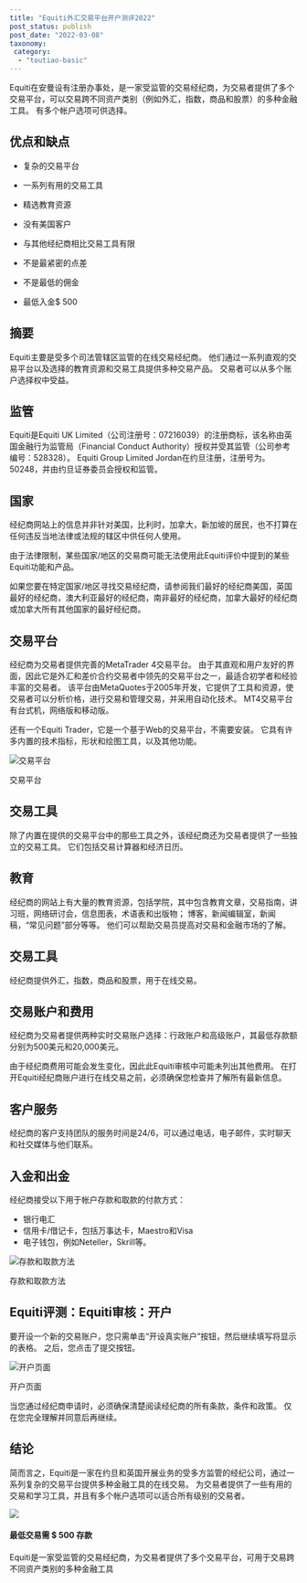 ```yaml
---
title: "Equiti外汇交易平台开户测评2022"
post_status: publish
post_date: "2022-03-08"
taxonomy:
 category: 
  - "toutiao-basic"
---
```


Equiti在安曼设有注册办事处，是一家受监管的交易经纪商，为交易者提供了多个交易平台，可以交易跨不同资产类别（例如外汇，指数，商品和股票）的多种金融工具。 有多个帐户选项可供选择。

## 优点和缺点

- 复杂的交易平台
    
- 一系列有用的交易工具
    
- 精选教育资源
    
- 没有美国客户
    
- 与其他经纪商相比交易工具有限
    
- 不是最紧密的点差
    
- 不是最低的佣金
    
- 最低入金$ 500
    

## 摘要

Equiti主要是受多个司法管辖区监管的在线交易经纪商。 他们通过一系列直观的交易平台以及选择的教育资源和交易工具提供多种交易产品。 交易者可以从多个账户选择权中受益。

## 监管

Equiti是Equiti UK Limited（公司注册号：07216039）的注册商标，该名称由英国金融行为监管局（Financial Conduct Authority）授权并受其监管（公司参考编号：528328）。 Equiti Group Limited Jordan在约旦注册，注册号为。 50248，并由约旦证券委员会授权和监管。

## 国家

经纪商网站上的信息并非针对美国，比利时，加拿大，新加坡的居民，也不打算在任何违反当地法律或法规的辖区中供任何人使用。

由于法律限制，某些国家/地区的交易商可能无法使用此Equiti评价中提到的某些Equiti功能和产品。

如果您要在特定国家/地区寻找交易经纪商，请参阅我们最好的经纪商美国，英国最好的经纪商，澳大利亚最好的经纪商，南非最好的经纪商，加拿大最好的经纪商或加拿大所有其他国家的最好经纪商。

## 交易平台

经纪商为交易者提供完善的MetaTrader 4交易平台。 由于其直观和用户友好的界面，因此它是外汇和差价合约交易者中领先的交易平台之一，最适合初学者和经验丰富的交易者。 该平台由MetaQuotes于2005年开发，它提供了工具和资源，使交易者可以分析价格，进行交易和管理交易，并采用自动化技术。 MT4交易平台有台式机，网络版和移动版。

还有一个Equiti Trader，它是一个基于Web的交易平台，不需要安装。 它具有许多内置的技术指标，形状和绘图工具，以及其他功能。

![交易平台](https://cdn.fendou.la/funstoutiao/2020/11/Equiti-Review-Trading-Platform--1024x463.jpg "交易平台")

交易平台

## 交易工具

除了内置在提供的交易平台中的那些工具之外，该经纪商还为交易者提供了一些独立的交易工具。 它们包括交易计算器和经济日历。

## 教育

经纪商的网站上有大量的教育资源，包括学院，其中包含教育文章，交易指南，讲习班，网络研讨会，信息图表，术语表和出版物； 博客，新闻编辑室，新闻稿，“常见问题”部分等等。 他们可以帮助交易员提高对交易和金融市场的了解。

## 交易工具

经纪商提供外汇，指数，商品和股票，用于在线交易。

## 交易账户和费用

经纪商为交易者提供两种实时交易账户选择：行政账户和高级账户，其最低存款额分别为500美元和20,000美元。

由于经纪商费用可能会发生变化，因此此Equiti审核中可能未列出其他费用。 在打开Equiti经纪商账户进行在线交易之前，必须确保您检查并了解所有最新信息。

## 客户服务

经纪商的客户支持团队的服务时间是24/6，可以通过电话，电子邮件，实时聊天和社交媒体与他们联系。

## 入金和出金

经纪商接受以下用于帐户存款和取款的付款方式：

- 银行电汇
- 信用卡/借记卡，包括万事达卡，Maestro和Visa
- 电子钱包，例如Neteller，Skrill等。

![存款和取款方法](https://cdn.fendou.la/funstoutiao/2020/11/Equiti-Review-Deposit-and-Withdrawal-Methods-.jpg "存款和取款方法")

存款和取款方法

## Equiti评测：Equiti审核：开户

要开设一个新的交易账户，您只需单击“开设真实账户”按钮，然后继续填写将显示的表格。 之后，您点击了提交按钮。

![开户页面](https://cdn.fendou.la/funstoutiao/2020/11/Equiti-Review-Account-Opening-Page--288x1024.jpg "开户页面")

开户页面

当您通过经纪商申请时，必须确保清楚阅读经纪商的所有条款，条件和政策。 仅在您完全理解并同意后再继续。

## 结论

简而言之，Equiti是一家在约旦和英国开展业务的受多方监管的经纪公司，通过一系列复杂的交易平台提供多种金融工具的在线交易。 为交易者提供了一些有用的交易和学习工具，并且有多个帐户选项可以适合所有级别的交易者。

![](https://cdn.fendou.la/funstoutiao/2020/11/Equiti-Logo.png)

#### 最低交易需 $ 500 存款

Equiti是一家受监管的交易经纪商，为交易者提供了多个交易平台，可用于交易跨不同资产类别的多种金融工具

